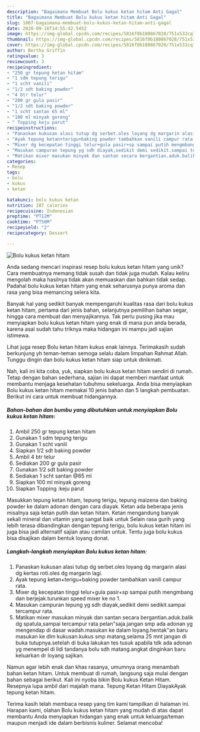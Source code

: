 ```yaml
---
description: "Bagaimana Membuat Bolu kukus ketan hitam Anti Gagal"
title: "Bagaimana Membuat Bolu kukus ketan hitam Anti Gagal"
slug: 1807-bagaimana-membuat-bolu-kukus-ketan-hitam-anti-gagal
date: 2020-09-16T14:55:42.545Z
image: https://img-global.cpcdn.com/recipes/5816f0b180867028/751x532cq70/bolu-kukus-ketan-hitam-foto-resep-utama.jpg
thumbnail: https://img-global.cpcdn.com/recipes/5816f0b180867028/751x532cq70/bolu-kukus-ketan-hitam-foto-resep-utama.jpg
cover: https://img-global.cpcdn.com/recipes/5816f0b180867028/751x532cq70/bolu-kukus-ketan-hitam-foto-resep-utama.jpg
author: Bertha Griffin
ratingvalue: 3
reviewcount: 3
recipeingredient:
- "250 gr tepung ketan hitam"
- "1 sdm tepung terigu"
- "1 scht vanili"
- "1/2 sdt baking powder"
- "4 btr telur"
- "200 gr gula pasir"
- "1/2 sdt baking powder"
- "1 scht santan 65 ml"
- "100 ml minyak goreng"
- " Topping keju parut"
recipeinstructions:
- "Panaskan kukusan alasi tutup dg serbet.oles loyang dg margarin alasi dg kertas roti.oles dg margarin lagi."
- "Ayak tepung ketan+terigu+baking powder tambahkan vanili campur rata."
- "Mixer dg kecepatan tinggi telur+gula pasir+sp sampai putih mengmbang dan berjejak.turunkan speed mixer ke no 1."
- "Masukan campuran tepung yg sdh diayak,sedikit demi sedikit.sampai tercampur rata."
- "Matikan mixer masukan minyak dan santan secara bergantian.aduk.balik dg spatula,sampai tercampur rata pelan&#34;saja.jangan smp ada adonan yg mengendap di dasar wadah.masukan ke dalam loyang.hentak&#34;an baru masukan ke dlm kukusan.kukus smp matang,selama 25 mnt jangan di buka tutupnya.setelah di buka lakukan tes tusuk apabila tdk ada adonan yg menempel di lidi tandanya bolu sdh matang.angkat dinginkan baru keluarkan dr loyang sajikan."
categories:
- Resep
tags:
- bolu
- kukus
- ketan

katakunci: bolu kukus ketan 
nutrition: 287 calories
recipecuisine: Indonesian
preptime: "PT12M"
cooktime: "PT50M"
recipeyield: "2"
recipecategory: Dessert

---
```



![Bolu kukus ketan hitam](https://img-global.cpcdn.com/recipes/5816f0b180867028/751x532cq70/bolu-kukus-ketan-hitam-foto-resep-utama.jpg)

Anda sedang mencari inspirasi resep bolu kukus ketan hitam yang unik? Cara membuatnya memang tidak susah dan tidak juga mudah. Kalau keliru mengolah maka hasilnya tidak akan memuaskan dan bahkan tidak sedap. Padahal bolu kukus ketan hitam yang enak seharusnya punya aroma dan rasa yang bisa memancing selera kita.

Banyak hal yang sedikit banyak mempengaruhi kualitas rasa dari bolu kukus ketan hitam, pertama dari jenis bahan, selanjutnya pemilihan bahan segar, hingga cara membuat dan menyajikannya. Tak perlu pusing jika mau menyiapkan bolu kukus ketan hitam yang enak di mana pun anda berada, karena asal sudah tahu triknya maka hidangan ini mampu jadi sajian istimewa.

Lihat juga resep Bolu ketan hitam kukus enak lainnya. Terimakasih sudah berkunjung yh teman-teman semoga selalu dalam limpahan Rahmat Allah. Tunggu dingin dan bolu kukus ketan hitam siap untuk dinikmati.


Nah, kali ini kita coba, yuk, siapkan bolu kukus ketan hitam sendiri di rumah. Tetap dengan bahan sederhana, sajian ini dapat memberi manfaat untuk membantu menjaga kesehatan tubuhmu sekeluarga. Anda bisa menyiapkan Bolu kukus ketan hitam memakai 10 jenis bahan dan 5 langkah pembuatan. Berikut ini cara untuk membuat hidangannya.

<!--inarticleads1-->

##### Bahan-bahan dan bumbu yang dibutuhkan untuk menyiapkan Bolu kukus ketan hitam:

1. Ambil 250 gr tepung ketan hitam
1. Gunakan 1 sdm tepung terigu
1. Gunakan 1 scht vanili
1. Siapkan 1/2 sdt baking powder
1. Ambil 4 btr telur
1. Sediakan 200 gr gula pasir
1. Gunakan 1/2 sdt baking powder
1. Sediakan 1 scht santan @65 ml
1. Siapkan 100 ml minyak goreng
1. Siapkan  Topping :keju parut


Masukkan tepung ketan hitam, tepung terigu, tepung maizena dan baking powder ke dalam adonan dengan cara diayak. Ketan ada beberapa jenis misalnya saja ketan putih dan ketan hitam. Ketan mengandung banyak sekali mineral dan vitamin yang sangat baik untuk Selain rasa gurih yang lebih terasa dibandingkan dengan tepung terigu, bolu kukus ketan hitam ini juga bisa jadi alternatif sajian atau camilan untuk. Tentu juga bolu kukus bisa disajikan dalam bentuk loyang donat. 

<!--inarticleads2-->

##### Langkah-langkah menyiapkan Bolu kukus ketan hitam:

1. Panaskan kukusan alasi tutup dg serbet.oles loyang dg margarin alasi dg kertas roti.oles dg margarin lagi.
1. Ayak tepung ketan+terigu+baking powder tambahkan vanili campur rata.
1. Mixer dg kecepatan tinggi telur+gula pasir+sp sampai putih mengmbang dan berjejak.turunkan speed mixer ke no 1.
1. Masukan campuran tepung yg sdh diayak,sedikit demi sedikit.sampai tercampur rata.
1. Matikan mixer masukan minyak dan santan secara bergantian.aduk.balik dg spatula,sampai tercampur rata pelan&#34;saja.jangan smp ada adonan yg mengendap di dasar wadah.masukan ke dalam loyang.hentak&#34;an baru masukan ke dlm kukusan.kukus smp matang,selama 25 mnt jangan di buka tutupnya.setelah di buka lakukan tes tusuk apabila tdk ada adonan yg menempel di lidi tandanya bolu sdh matang.angkat dinginkan baru keluarkan dr loyang sajikan.


Namun agar lebih enak dan khas rasanya, umumnya orang menambah bahan ketan hitam. Untuk membuat di rumah, langsung saja mulai dengan bahan sebagai berikut. Kali ini nyoba bikin Bolu kukus Ketan Hitam. Resepnya lupa ambil dari majalah mana. Tepung Ketan Hitam DiayakAyak tepung ketan hitam. 

Terima kasih telah membaca resep yang tim kami tampilkan di halaman ini. Harapan kami, olahan Bolu kukus ketan hitam yang mudah di atas dapat membantu Anda menyiapkan hidangan yang enak untuk keluarga/teman maupun menjadi ide dalam berbisnis kuliner. Selamat mencoba!
